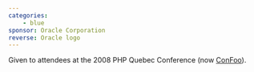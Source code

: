 ```yaml
---
categories:
    - blue
sponsor: Oracle Corporation
reverse: Oracle logo
---
```

Given to attendees at the 2008 PHP Quebec Conference (now [ConFoo](http://confoo.ca)).